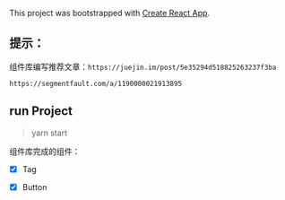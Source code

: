 This project was bootstrapped with [Create React App](https://github.com/facebook/create-react-app).

## 提示：
  组件库编写推荐文章：`https://juejin.im/post/5e35294d518825263237f3ba`

  `https://segmentfault.com/a/1190000021913895`

## run Project

> yarn start


组件库完成的组件：

- [x]  Tag
- [x]  Button



